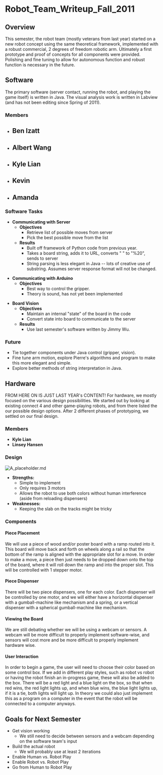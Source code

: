 Robot\_Team\_Writeup\_Fall\_2011
================================

Overview
--------

This semester, the robot team (mostly veterans from last year) started on a new robot concept using the same theoretical framework, implemented with a robust commercial, 2 degrees of freedom robotic arm. Ultimately a first prototype and proof of concepts for all components were provided. Polishing and fine tuning to allow for autonomous function and robust function is necessary in the future.

Software
--------

The primary software (server contact, running the robot, and playing the game itself) is written in Java. The visual analysis work is written in Labview (and has not been editing since Spring of 2011).

### Members

-   **Ben Izatt**
    -   

<!-- -->

-   **Albert Wang**
    -   

<!-- -->

-   **Kyle Lian**
    -   

<!-- -->

-   **Kevin**
    -   

<!-- -->

-   **Amanda**
    -   

### Software Tasks

-   **Communicating with Server**
    -   **Objectives**
        -   Retrieve list of possible moves from server
        -   Pick the best possible move from the list
    -   **Results**
        -   Built off framework of Python code from previous year.
        -   Takes a board string, adds it to URL, converts " " to "%20", sends to server
        -   String parsing is less elegant in Java -- lots of creative use of substring. Assumes server response format will not be changed.

<!-- -->

-   **Communicating with Arduino**
    -   **Objectives**
        -   Best way to control the gripper.
        -   Theory is sound, has not yet been implemented

<!-- -->

-   **Board Vision**
    -   **Objectives**
        -   Maintain an internal "state" of the board in the code
        -   Convert state into board to communicate to the server
    -   **Results**
        -   Use last semester's software written by Jimmy Wu.

### Future

-   Tie together components under Java control (gripper, vision).
-   Fine tune arm motion, explore Pierre's algorithms and program to make this more elegant and simple.
-   Explore better methods of string interpretation in Java.

Hardware
--------

FROM HERE ON IS JUST LAST YEAR's CONTENT! For hardware, we mostly focused on the various design possibilities. We started out by looking at existing connect 4 and other game-playing robots, and from there listed the our possible design options. After 2 different phases of prototyping, we settled on our final design.

### Members

-   **Kyle Lian**
-   **Linsey Hansen**

### Design

![A\_placeholder.md](FinalDesign.png "A_placeholder.md")

-   **Strengths:**
    -   Simple to implement
    -   Only requires 3 motors
    -   Allows the robot to use both colors without human interference (aside from reloading dispensers)
-   **Weaknesses:**
    -   Keeping the slab on the tracks might be tricky

### Components

#### Piece Placement

We will use a piece of wood and/or poster board with a ramp routed into it. This board will move back and forth on wheels along a rail so that the bottom of the ramp is aligned with the appropriate slot for a move. In order to make a move, a piece then just needs to be dropped down onto the top of the board, where it will roll down the ramp and into the proper slot. This will be controlled with 1 stepper motor.

#### Piece Dispenser

There will be two piece dispensers, one for each color. Each dispenser will be controlled by one motor, and we will either have a horizontal dispenser with a gumball-machine like mechanism and a spring, or a vertical dispenser with a spherical gumball-machine like mechanism.

#### Viewing the Board

We are still debating whether we will be using a webcam or sensors. A webcam will be more difficult to properly implement software-wise, and sensors will cost more and be more difficult to properly implement hardware wise.

#### User Interaction

In order to begin a game, the user will need to choose their color based on some control box. If we add in different play styles, such as robot vs robot or having the robot finish an in-progress game, these will also be added to the box. There will be a red light and a blue light on the box, so that when red wins, the red light lights up, and when blue wins, the blue light lights up, if it is a tie, both lights will light up. In theory we could also just implement this as a program on a computer in the event that the robot will be connected to a computer anyways.

Goals for Next Semester
-----------------------

-   Get vision working
    -   We still need to decide between sensors and a webcam depending on the software team's input
-   Build the actual robot
    -   We will probably use at least 2 iterations
-   Enable Human vs. Robot Play
-   Enable Robot vs. Robot Play
-   Go from Human to Robot Play

